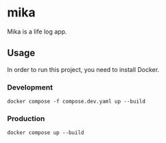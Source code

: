 # mika

Mika is a life log app.

## Usage

In order to run this project, you need to install Docker.

### Development

```Shell
docker compose -f compose.dev.yaml up --build
```

### Production

```Shell
docker compose up --build
```

